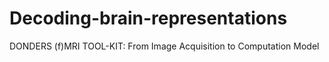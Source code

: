 # Decoding-brain-representations
DONDERS (f)MRI TOOL-KIT: From Image Acquisition to Computation Model
